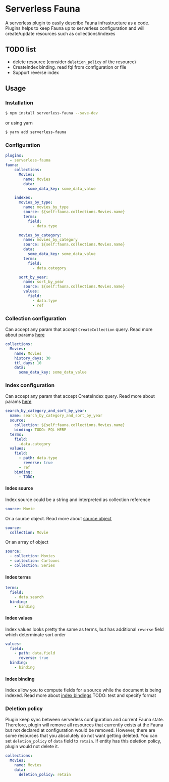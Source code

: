 # Serverless Fauna

A serverless plugin to easily describe Fauna infrastructure as a code. Plugins helps to keep Fauna up to serverless configuration and will create/update resources such as collections/indexes

## TODO list
- delete resource (consider `deletion_policy` of the resource)
- CreateIndex binding. read fql from configuration or file
- Support reverse index

## Usage

### Installation

```bash
$ npm install serverless-fauna --save-dev
```
or using yarn
```bash
$ yarn add serverless-fauna
```

### Configuration

```yaml
plugins:
  - serverless-fauna
fauna:
    collections:
      Movies: 
        name: Movies
        data:
          some_data_key: some_data_value

    indexes:
      movies_by_type:
        name: movies_by_type
        source: ${self:fauna.collections.Movies.name}
        terms:
          field: 
            - data.type

      movies_by_category:
        name: movies_by_category
        source: ${self:fauna.collections.Movies.name}
        data:
          some_data_key: some_data_value
        terms:
          field: 
            - data.category

      sort_by_year:
        name: sort_by_year
        source: ${self:fauna.collections.Movies.name}
        values:
          field:
            - data.type
            - ref
```
### Collection configuration
Can accept any param that accept `CreateCollection` query.
Read more about params [here](https://docs.fauna.com/fauna/current/api/fql/functions/createcollection?lang=javascript#param_object)

```yaml
collections:
  Movies: 
    name: Movies
    history_days: 30
    ttl_days: 10
    data:
      some_data_key: some_data_value
```

### Index configuration
Can accept any param that accept CreateIndex query.
Read more about params [here](https://docs.fauna.com/fauna/current/api/fql/functions/createindex?lang=javascript#param_object)

```yaml
search_by_category_and_sort_by_year:
  name: search_by_category_and_sort_by_year
  source: 
    collection: ${self:fauna.collections.Movies.name}
    binding: TODO: FQL HERE
  terms:
    field:
      -data.category
  values:
    field:
      - path: data.type
        reverse: true
      - ref
    binding:
      - TODO:
```

#### Index source
Index source could be a string and interpreted as collection reference
```yaml
source: Movie
```
Or a source object. Read more about [source object](https://docs.fauna.com/fauna/current/api/fql/indexes?lang=javascript#source)
```yaml
source:
  collection: Movie
```
Or an array of object
```yaml
source:
  - collection: Movies
  - collection: Cartoons
  - collection: Series
```

#### Index terms
```yaml
terms:
  field:
    - data.search
  binding:
    - binding
```

#### Index values
Index values looks pretty the same as terms, but has additional `reverse` field which determinate sort order
```yaml
values:
  field:
    - path: data.field
      reverse: true
  binding:
    - binding
```

#### Index binding
Index allow you to compute fields for a source while the document is being indexed.
Read more about [index bindings](https://docs.fauna.com/fauna/current/tutorials/indexes/bindings)
TODO: test and specify format



### Deletion policy
Plugin keep sync between serverless configuration and current Fauna state. Therefore, plugin will remove all resources that currently exists at the Fauna but not declared at configuration would be removed. However, there are some resources that you absolutely do not want getting deleted.
You can set `deletion_policy` of `data` field to `retain`. If entity has this deletion policy, plugin would not delete it.

```yaml
collections:
  Movies: 
    name: Movies
    data: 
      deletion_policy: retain
```
